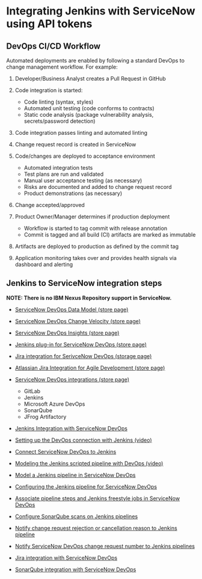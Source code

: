 # Integrating Jenkins with ServiceNow using API tokens

## DevOps CI/CD Workflow

Automated deployments are enabled by following a standard DevOps to change management workflow. For example:

1. Developer/Business Analyst creates a Pull Request in GitHub

2. Code integration is started:
   - Code linting (syntax, styles)
   - Automated unit testing (code conforms to contracts)
   - Static code analysis (package vulnerability analysis, secrets/password detection)

3. Code integration passes linting and automated linting

4. Change request record is created in ServiceNow

5. Code/changes are deployed to acceptance environment
   - Automated integration tests
   - Test plans are run and validated
   - Manual user acceptance testing (as necessary)
   - Risks are documented and added to change request record
   - Product demonstrations (as necessary)

6. Change accepted/approved

7. Product Owner/Manager determines if production deployment
    - Workflow is started to tag commit with release annotation
    - Commit is tagged and all build (CI) artifacts are marked as immutable

8. Artifacts are deployed to production as defined by the commit tag

9. Application monitoring takes over and provides health signals via dashboard and alerting

## Jenkins to ServiceNow integration steps

**NOTE: There is no IBM Nexus Repository support in ServiceNow.**

- [ServiceNow DevOps Data Model (store page)](https://store.servicenow.com/sn_appstore_store.do#!/store/application/34cfa6f087302300f97abba826cb0b54/1.34.1)

- [ServiceNow DevOps Change Velocity (store page)](https://store.servicenow.com/sn_appstore_store.do#!/store/application/f1d62f041b3abc10d6f254a5624bcbf5/1.34.1)

- [ServiceNow DevOps Insights (store page)](https://store.servicenow.com/sn_appstore_store.do#!/store/application/f95540c2b7203300885688b8de11a9a5/1.15.0)

- [Jenkins plug-in for ServiceNow DevOps (store page)](https://store.servicenow.com/sn_appstore_store.do#!/store/application/9a304cc7db185810df5ff3251d9619f3/1.34.1)

- [Jira integration for SerivceNow DevOps (storage page)](https://store.servicenow.com/sn_appstore_store.do#!/store/application/f4425e08db9c1450231df3251d961922)

- [Atlassian Jira Integration for Agile Development (store page)](https://store.servicenow.com/sn_appstore_store.do#!/store/application/9e8488a8c703330024f6612827c2601b/2.1.1)

- [ServiceNow DevOps integrations (store page)](https://store.servicenow.com/sn_appstore_store.do#!/store/application/ca1a857cc72600108c2c02b827c260df/1.34.1)
  - GitLab
  - Jenkins
  - Microsoft Azure DevOps
  - SonarQube
  - JFrog Artifactory

- [Jenkins Integration with ServiceNow DevOps](https://docs.servicenow.com/bundle/sandiego-devops/page/product/enterprise-dev-ops/concept/jenkins-integration-dev-ops.html)

- [Setting up the DevOps connection with Jenkins (video)](https://youtu.be/JlDV9JAFYNg)

- [Connect ServiceNow DevOps to Jenkins](https://docs.servicenow.com/bundle/sandiego-devops/page/product/enterprise-dev-ops/concept/connect-dev-ops-jenkins.html)

- [Modeling the Jenkins scripted pipeline with DevOps (video)](https://youtu.be/RbC5mvLU5lw)

- [Model a Jenkins pipeline in ServiceNow DevOps](https://docs.servicenow.com/bundle/sandiego-devops/page/product/enterprise-dev-ops/task/model-jenkins-pipeline-dev-ops.html)

- [Configuring the Jenkins pipeline for ServiceNow DevOps](https://docs.servicenow.com/bundle/sandiego-devops/page/product/enterprise-dev-ops/concept/config-jenkins-pipeline-dev-ops.html)

- [Associate pipeline steps and Jenkins freestyle jobs in ServiceNow DevOps](https://docs.servicenow.com/bundle/sandiego-devops/page/product/enterprise-dev-ops/task/dev-ops-associate-jenkins-steps.html)

- [Configure SonarQube scans on Jenkins pipelines](https://docs.servicenow.com/bundle/sandiego-devops/page/product/enterprise-dev-ops/task/config-sonarqube-jenkins-devops.html)

- [Notify change request rejection or cancellation reason to Jenkins pipeline](https://docs.servicenow.com/bundle/sandiego-devops/page/product/enterprise-dev-ops/task/update-jenkins-change-reject-reason.html)

- [Notify ServiceNow DevOps change request number to Jenkins pipelines](https://docs.servicenow.com/bundle/sandiego-devops/page/product/enterprise-dev-ops/concept/devops-change-number-notify-jenkins.html)

- [Jira integration with ServiceNow DevOps](https://docs.servicenow.com/bundle/sandiego-devops/page/product/enterprise-dev-ops/concept/jira-integration-dev-ops.html)

- [SonarQube integration with ServiceNow DevOps](https://docs.servicenow.com/bundle/sandiego-devops/page/product/enterprise-dev-ops/concept/sonarqube-devops-integration-devops.html)